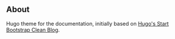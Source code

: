 ## About

Hugo theme for the documentation, initially based on [Hugo's Start Bootstrap Clean Blog](https://themes.gohugo.io/startbootstrap-clean-blog/).

